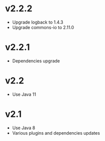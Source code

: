 # v2.2.2

- Upgrade logback to 1.4.3
- Upgrade commons-io to 2.11.0

# v2.2.1

- Dependencies upgrade

# v2.2

- Use Java 11

# v2.1

- Use Java 8
- Various plugins and dependencies updates